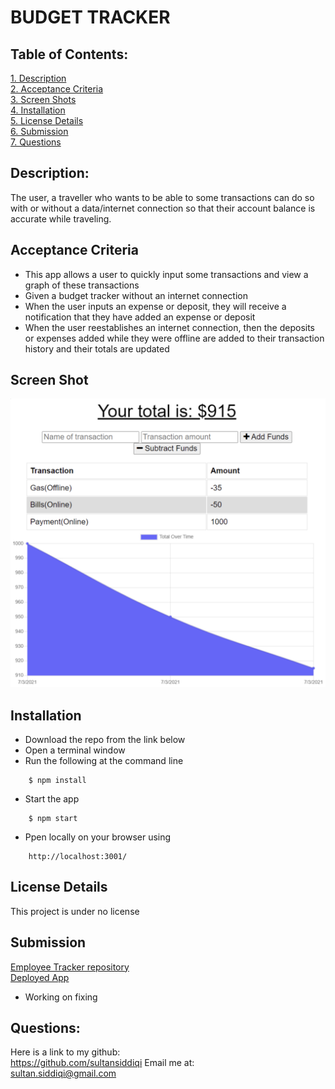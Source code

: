 # BUDGET TRACKER

 ## Table of Contents:  

[1. Description](#Description)  
[2. Acceptance Criteria](#Acceptance-Criteria)  
[3. Screen Shots](#Screen_Shots)  
[4. Installation](#Installation)  
[5. License Details](#License-Details)  
[6. Submission](#Submission)   
[7. Questions](#Questions)  

## Description:  

The user, a traveller who wants to be able to some transactions can do so with or without a data/internet connection so that their account balance is accurate while traveling.

## Acceptance Criteria  
- This app allows a user to quickly input some transactions and view a graph of these transactions
- Given a budget tracker without an internet connection
- When the user inputs an expense or deposit, they will receive a notification that they have added an expense or deposit
- When the user reestablishes an internet connection, then the deposits or expenses added while they were offline are added to their transaction history and their totals are updated


## Screen Shot
![App Screenshot](/public/images/screenshot.png)  

## Installation
- Download the repo from the link below  
- Open a terminal window  
- Run the following at the command line
```
    $ npm install
```
- Start the app
```
    $ npm start
```
- Ppen locally on your browser using 
```
    http://localhost:3001/
```

## License Details  
This project is under no license

## Submission  
[Employee Tracker repository](https://github.com/sultansiddiqi/Challenge-019-Progressive-Web-Applications-PWA-Challenge-Budget-Tracker)  
[Deployed App](https://git.heroku.com/travelbudgetracker019.git) 
- Working on fixing 

## Questions:  
 Here is a link to my github:  
https://github.com/sultansiddiqi 
 Email me at:  
sultan.siddiqi@gmail.com

